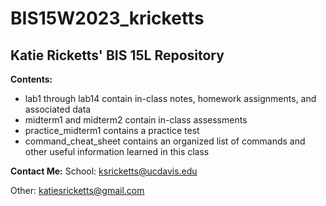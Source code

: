 # BIS15W2023_kricketts
## Katie Ricketts' BIS 15L Repository

**Contents:** 
 - lab1 through lab14 contain in-class notes, homework assignments, and associated data
 - midterm1 and midterm2 contain in-class assessments
 - practice_midterm1 contains a practice test
 - command_cheat_sheet contains an organized list of commands and other useful information learned in this class

**Contact Me:** 
School:
ksricketts@ucdavis.edu

Other:
katiesricketts@gmail.com

